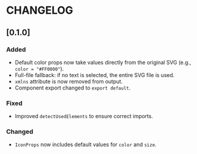 # CHANGELOG

## [0.1.0]

### Added
- Default color props now take values directly from the original SVG (e.g., `color = "#FF0000"`).
- Full-file fallback: if no text is selected, the entire SVG file is used.
- `xmlns` attribute is now removed from output.
- Component export changed to `export default`.

### Fixed
- Improved `detectUsedElements` to ensure correct imports.

### Changed
- `IconProps` now includes default values for `color` and `size`.